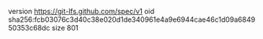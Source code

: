 version https://git-lfs.github.com/spec/v1
oid sha256:fcb03076c3d40c38e020d1de340961e4a9e6944cae46c1d09a684950353c68dc
size 801
